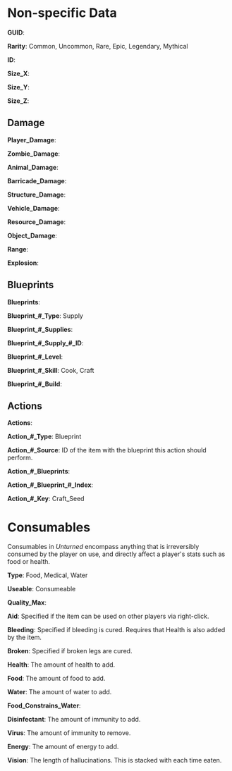 Non-specific Data
=================

__GUID__:

__Rarity__: Common, Uncommon, Rare, Epic, Legendary, Mythical

__ID__:

__Size_X__:

__Size_Y__:

__Size_Z__:

Damage
------

__Player_Damage__:

__Zombie_Damage__:

__Animal_Damage__:

__Barricade_Damage__:

__Structure_Damage__:

__Vehicle_Damage__:

__Resource_Damage__:

__Object_Damage__:

__Range__:

__Explosion__:

Blueprints
----------

__Blueprints__:

__Blueprint\_#\_Type__: Supply

__Blueprint\_#\_Supplies__:

__Blueprint\_#\_Supply\_#\_ID__:

__Blueprint\_#\_Level__:

__Blueprint\_#\_Skill__: Cook, Craft

__Blueprint\_#\_Build__:

Actions
-------

__Actions__:

__Action\_#\_Type__: Blueprint

__Action\_#\_Source__: ID of the item with the blueprint this action should perform.

__Action\_#\_Blueprints__:

__Action\_#\_Blueprint\_#\_Index__:

__Action\_#\_Key__: Craft_Seed

Consumables
============

Consumables in _Unturned_ encompass anything that is irreversibly consumed by the player on use, and directly affect a player's stats such as food or health.

__Type__: Food, Medical, Water

__Useable__: Consumeable

__Quality_Max__:

__Aid__: Specified if the item can be used on other players via right-click.

__Bleeding__: Specified if bleeding is cured. Requires that Health is also added by the item.

__Broken__: Specified if broken legs are cured.

__Health__: The amount of health to add.

__Food__: The amount of food to add.

__Water__: The amount of water to add.

__Food_Constrains_Water__:

__Disinfectant__: The amount of immunity to add.

__Virus__: The amount of immunity to remove.

__Energy__: The amount of energy to add.

__Vision__: The length of hallucinations. This is stacked with each time eaten.
